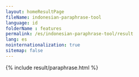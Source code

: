 ```yaml
---
layout: homeResultPage
fileName: indonesian-paraphrase-tool
language: id
folderName : features
permalink: /es/indonesian-paraphrase-tool/result
lang: es
nointernationalization: true
sitemap: false
---
```

{% include result/paraphrase.html %}

<script src="/js/result/paraprashing.js" data-foldername="{{page.folderName}}" data-lang="{{page.lang}}"></script>